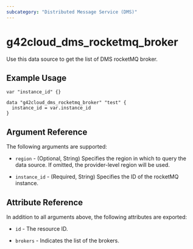 ```yaml
---
subcategory: "Distributed Message Service (DMS)"
---
```


# g42cloud_dms_rocketmq_broker

Use this data source to get the list of DMS rocketMQ broker.

## Example Usage

```hcl
var "instance_id" {}

data "g42cloud_dms_rocketmq_broker" "test" {
  instance_id = var.instance_id
}
```

## Argument Reference

The following arguments are supported:

* `region` - (Optional, String) Specifies the region in which to query the data source.
  If omitted, the provider-level region will be used.

* `instance_id` - (Required, String) Specifies the ID of the rocketMQ instance.

## Attribute Reference

In addition to all arguments above, the following attributes are exported:

* `id` - The resource ID.

* `brokers` - Indicates the list of the brokers.
